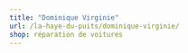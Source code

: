 ```yaml
---
title: "Dominique Virginie"
url: /la-haye-du-puits/dominique-virginie/
shop: réparation de voitures
---
```

